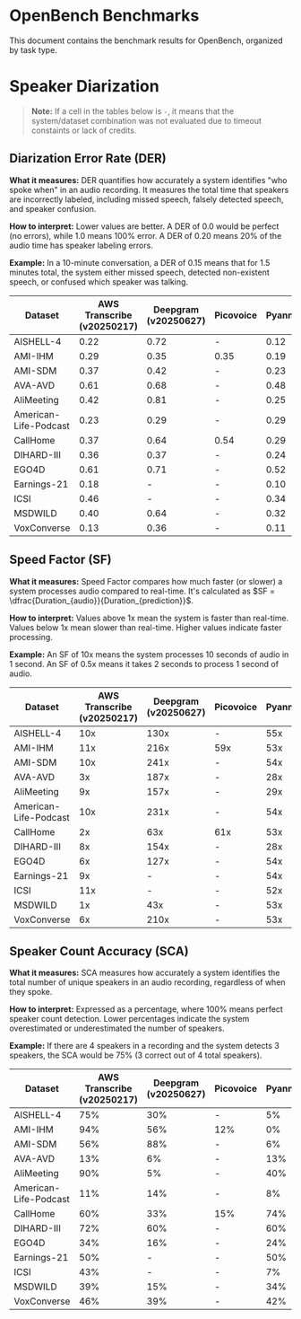 # OpenBench Benchmarks

This document contains the benchmark results for OpenBench, organized by task type.

# Speaker Diarization 

> **Note:** If a cell in the tables below is `-`, it means that the system/dataset combination was not evaluated due to timeout constaints or lack of credits.

## Diarization Error Rate (DER)

**What it measures:** DER quantifies how accurately a system identifies "who spoke when" in an audio recording. It measures the total time that speakers are incorrectly labeled, including missed speech, falsely detected speech, and speaker confusion.

**How to interpret:** Lower values are better. A DER of 0.0 would be perfect (no errors), while 1.0 means 100% error. A DER of 0.20 means 20% of the audio time has speaker labeling errors.

**Example:** In a 10-minute conversation, a DER of 0.15 means that for 1.5 minutes total, the system either missed speech, detected non-existent speech, or confused which speaker was talking.


| Dataset                | AWS Transcribe (v20250217) | Deepgram (v20250627) | Picovoice | Pyannote | Pyannote-AI (v20250217) | SpeakerKit |
|------------------------|---------------------------|----------------------|-----------|----------|-------------------------|------------|
| AISHELL-4              | 0.22                      | 0.72                 | -         | 0.12     | 0.11                    | 0.13       |
| AMI-IHM                | 0.29                      | 0.35                 | 0.35      | 0.19     | 0.16                    | 0.21       |
| AMI-SDM                | 0.37                      | 0.42                 | -         | 0.23     | 0.18                    | 0.24       |
| AVA-AVD                | 0.61                      | 0.68                 | -         | 0.48     | 0.47                    | 0.52       |
| AliMeeting             | 0.42                      | 0.81                 | -         | 0.25     | 0.19                    | 0.26       |
| American-Life-Podcast  | 0.23                      | 0.29                 | -         | 0.29     | 0.29                    | 0.37       |
| CallHome               | 0.37                      | 0.64                 | 0.54      | 0.29     | 0.20                    | 0.31       |
| DIHARD-III             | 0.36                      | 0.37                 | -         | 0.24     | 0.17                    | 0.24       |
| EGO4D                  | 0.61                      | 0.71                 | -         | 0.52     | 0.46                    | 0.54       |
| Earnings-21            | 0.18                      | -                    | -         | 0.10     | 0.09                    | 0.09       |
| ICSI                   | 0.46                      | -                    | -         | 0.34     | 0.31                    | 0.35       |
| MSDWILD                | 0.40                      | 0.64                 | -         | 0.32     | 0.26                    | 0.35       |
| VoxConverse            | 0.13                      | 0.36                 | -         | 0.11     | 0.10                    | 0.12       |


## Speed Factor (SF)

**What it measures:** Speed Factor compares how much faster (or slower) a system processes audio compared to real-time. It's calculated as $SF = \dfrac{Duration_{audio}}{Duration_{prediction}}$.

**How to interpret:** Values above 1x mean the system is faster than real-time. Values below 1x mean slower than real-time. Higher values indicate faster processing.

**Example:** An SF of 10x means the system processes 10 seconds of audio in 1 second. An SF of 0.5x means it takes 2 seconds to process 1 second of audio.

| Dataset                 | AWS Transcribe (v20250217) | Deepgram (v20250627) | Picovoice | Pyannote | Pyannote-AI (v20250217) | SpeakerKit |
|-------------------------|---------------------------|----------------------|-----------|----------|-------------------------|------------|
| AISHELL-4               | 10x                       | 130x                 | -         | 55x      | 62x                     | 476x       |
| AMI-IHM                 | 11x                       | 216x                 | 59x       | 53x      | 45x                     | 463x       |
| AMI-SDM                 | 10x                       | 241x                 | -         | 54x      | 62x                     | 458x       |
| AVA-AVD                 | 3x                        | 187x                 | -         | 28x      | 35x                     | 426x       |
| AliMeeting              | 9x                        | 157x                 | -         | 29x      | 45x                     | 442x       |
| American-Life-Podcast   | 10x                       | 231x                 | -         | 54x      | 58x                     | 481x       |
| CallHome                | 2x                        | 63x                  | 61x       | 53x      | 20x                     | 263x       |
| DIHARD-III              | 8x                        | 154x                 | -         | 28x      | 39x                     | 433x       |
| EGO4D                   | 6x                        | 127x                 | -         | 54x      | 34x                     | 436x       |
| Earnings-21             | 9x                        | -                    | -         | 54x      | 47x                     | 496x       |
| ICSI                    | 11x                       | -                    | -         | 52x      | 62x                     | 447x       |
| MSDWILD                 | 1x                        | 43x                  | -         | 53x      | 15x                     | 216x       |
| VoxConverse             | 6x                        | 210x                 | -         | 53x      | 50x                     | 462x       |



## Speaker Count Accuracy (SCA)

**What it measures:** SCA measures how accurately a system identifies the total number of unique speakers in an audio recording, regardless of when they spoke.

**How to interpret:** Expressed as a percentage, where 100% means perfect speaker count detection. Lower percentages indicate the system overestimated or underestimated the number of speakers.

**Example:** If there are 4 speakers in a recording and the system detects 3 speakers, the SCA would be 75% (3 correct out of 4 total speakers).

| Dataset                 | AWS Transcribe (v20250217) | Deepgram (v20250627) | Picovoice | Pyannote | Pyannote-AI (v20250217) | SpeakerKit |
|-------------------------|---------------------------|----------------------|-----------|----------|-------------------------|------------|
| AISHELL-4               | 75%                       | 30%                  | -         | 5%       | 15%                     | 5%         |
| AMI-IHM                 | 94%                       | 56%                  | 12%       | 0%       | 12%                     | 0%         |
| AMI-SDM                 | 56%                       | 88%                  | -         | 6%       | 12%                     | 0%         |
| AVA-AVD                 | 13%                       | 6%                   | -         | 13%      | 9%                      | 11%        |
| AliMeeting              | 90%                       | 5%                   | -         | 40%      | 55%                     | 10%        |
| American-Life-Podcast   | 11%                       | 14%                  | -         | 8%       | 8%                      | 8%         |
| CallHome                | 60%                       | 33%                  | 15%       | 74%      | 48%                     | 48%        |
| DIHARD-III              | 72%                       | 60%                  | -         | 60%      | 58%                     | 25%        |
| EGO4D                   | 34%                       | 16%                  | -         | 24%      | 24%                     | 32%        |
| Earnings-21             | 50%                       | -                    | -         | 50%      | 64%                     | 9%         |
| ICSI                    | 43%                       | -                    | -         | 7%       | 13%                     | 7%         |
| MSDWILD                 | 39%                       | 15%                  | -         | 34%      | 35%                     | 26%        |
| VoxConverse             | 46%                       | 39%                  | -         | 42%      | 38%                     | 23%        |

